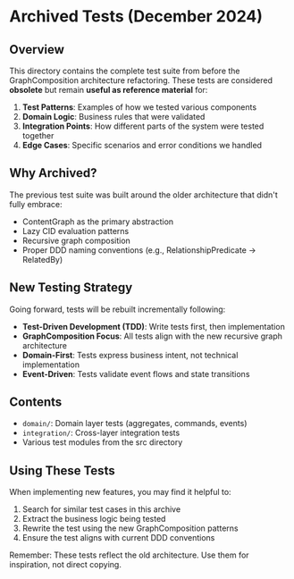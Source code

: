 # Archived Tests (December 2024)

## Overview

This directory contains the complete test suite from before the GraphComposition architecture refactoring. These tests are considered **obsolete** but remain **useful as reference material** for:

1. **Test Patterns**: Examples of how we tested various components
2. **Domain Logic**: Business rules that were validated
3. **Integration Points**: How different parts of the system were tested together
4. **Edge Cases**: Specific scenarios and error conditions we handled

## Why Archived?

The previous test suite was built around the older architecture that didn't fully embrace:
- ContentGraph as the primary abstraction
- Lazy CID evaluation patterns
- Recursive graph composition
- Proper DDD naming conventions (e.g., RelationshipPredicate → RelatedBy)

## New Testing Strategy

Going forward, tests will be rebuilt incrementally following:
- **Test-Driven Development (TDD)**: Write tests first, then implementation
- **GraphComposition Focus**: All tests align with the new recursive graph architecture
- **Domain-First**: Tests express business intent, not technical implementation
- **Event-Driven**: Tests validate event flows and state transitions

## Contents

- `domain/`: Domain layer tests (aggregates, commands, events)
- `integration/`: Cross-layer integration tests
- Various test modules from the src directory

## Using These Tests

When implementing new features, you may find it helpful to:
1. Search for similar test cases in this archive
2. Extract the business logic being tested
3. Rewrite the test using the new GraphComposition patterns
4. Ensure the test aligns with current DDD conventions

Remember: These tests reflect the old architecture. Use them for inspiration, not direct copying.
